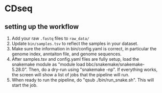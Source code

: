 # CDseq

## setting up the workflow

1. Add your raw `.fastq` files to `raw_data/`
2. Update `bin/samples.tsv` to reflect the samples in your dataset.
3. Make sure the information in bin/config.yaml is correct, in particular the genome index, anntaiton file, and genome sequences. 
4. After samples.tsv and config.yaml files are fully setup, load the snakemake module as "module load bbc/snakemake/snakemake-5.28.0". Then, do a dry-run using "snakemake -np". If everything works, the screen will show a list of jobs that the pipeline will run. 
5. When ready to run the pipeline, do "qsub ./bin/run_snake.sh". This will start the job. 

